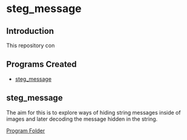 # steg_message

## Introduction
This repository con

## Programs Created
* [steg_message](#steg_message)

## steg_message
The aim for this is to explore ways of hiding string messages inside of images and later decoding the message hidden in the string.

[Program Folder](steg_message/)

